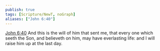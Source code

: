 ```yaml
---
publish: true
tags: [Scripture/NewT, noGraph]
aliases: ["John 6:40"]
---
```

[John 6:40](https://churchofjesuschrist.org/study/scriptures/nt/john/6?lang=eng&id=p40#p40) And this is the will of him that sent me, that every one which seeth the Son, and believeth on him, may have everlasting life: and I will raise him up at the last day.
